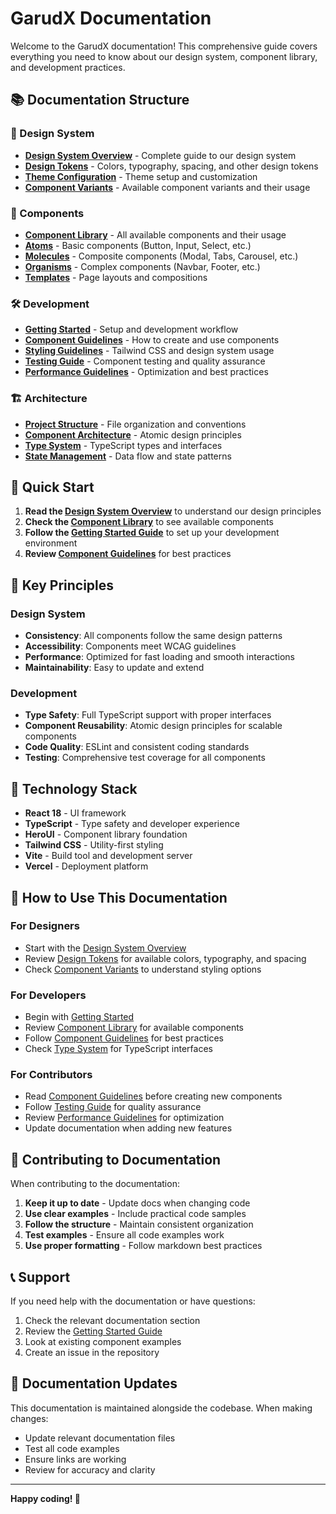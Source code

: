 # GarudX Documentation

Welcome to the GarudX documentation! This comprehensive guide covers everything you need to know about our design system, component library, and development practices.

## 📚 Documentation Structure

### 🎨 Design System
- **[Design System Overview](./design-system/README.md)** - Complete guide to our design system
- **[Design Tokens](./design-system/tokens.md)** - Colors, typography, spacing, and other design tokens
- **[Theme Configuration](./design-system/theme.md)** - Theme setup and customization
- **[Component Variants](./design-system/variants.md)** - Available component variants and their usage

### 🧩 Components
- **[Component Library](./components/README.md)** - All available components and their usage
- **[Atoms](./components/atoms.md)** - Basic components (Button, Input, Select, etc.)
- **[Molecules](./components/molecules.md)** - Composite components (Modal, Tabs, Carousel, etc.)
- **[Organisms](./components/organisms.md)** - Complex components (Navbar, Footer, etc.)
- **[Templates](./components/templates.md)** - Page layouts and compositions

### 🛠️ Development
- **[Getting Started](./development/getting-started.md)** - Setup and development workflow
- **[Component Guidelines](./development/component-guidelines.md)** - How to create and use components
- **[Styling Guidelines](./development/styling-guidelines.md)** - Tailwind CSS and design system usage
- **[Testing Guide](./development/testing.md)** - Component testing and quality assurance
- **[Performance Guidelines](./development/performance.md)** - Optimization and best practices

### 🏗️ Architecture
- **[Project Structure](./architecture/project-structure.md)** - File organization and conventions
- **[Component Architecture](./architecture/component-architecture.md)** - Atomic design principles
- **[Type System](./architecture/type-system.md)** - TypeScript types and interfaces
- **[State Management](./architecture/state-management.md)** - Data flow and state patterns

## 🚀 Quick Start

1. **Read the [Design System Overview](./design-system/README.md)** to understand our design principles
2. **Check the [Component Library](./components/README.md)** to see available components
3. **Follow the [Getting Started Guide](./development/getting-started.md)** to set up your development environment
4. **Review [Component Guidelines](./development/component-guidelines.md)** for best practices

## 🎯 Key Principles

### Design System
- **Consistency**: All components follow the same design patterns
- **Accessibility**: Components meet WCAG guidelines
- **Performance**: Optimized for fast loading and smooth interactions
- **Maintainability**: Easy to update and extend

### Development
- **Type Safety**: Full TypeScript support with proper interfaces
- **Component Reusability**: Atomic design principles for scalable components
- **Code Quality**: ESLint and consistent coding standards
- **Testing**: Comprehensive test coverage for all components

## 🔧 Technology Stack

- **React 18** - UI framework
- **TypeScript** - Type safety and developer experience
- **HeroUI** - Component library foundation
- **Tailwind CSS** - Utility-first styling
- **Vite** - Build tool and development server
- **Vercel** - Deployment platform

## 📖 How to Use This Documentation

### For Designers
- Start with the [Design System Overview](./design-system/README.md)
- Review [Design Tokens](./design-system/tokens.md) for available colors, typography, and spacing
- Check [Component Variants](./design-system/variants.md) to understand styling options

### For Developers
- Begin with [Getting Started](./development/getting-started.md)
- Review [Component Library](./components/README.md) for available components
- Follow [Component Guidelines](./development/component-guidelines.md) for best practices
- Check [Type System](./architecture/type-system.md) for TypeScript interfaces

### For Contributors
- Read [Component Guidelines](./development/component-guidelines.md) before creating new components
- Follow [Testing Guide](./development/testing.md) for quality assurance
- Review [Performance Guidelines](./development/performance.md) for optimization
- Update documentation when adding new features

## 🤝 Contributing to Documentation

When contributing to the documentation:

1. **Keep it up to date** - Update docs when changing code
2. **Use clear examples** - Include practical code samples
3. **Follow the structure** - Maintain consistent organization
4. **Test examples** - Ensure all code examples work
5. **Use proper formatting** - Follow markdown best practices

## 📞 Support

If you need help with the documentation or have questions:

1. Check the relevant documentation section
2. Review the [Getting Started Guide](./development/getting-started.md)
3. Look at existing component examples
4. Create an issue in the repository

## 🔄 Documentation Updates

This documentation is maintained alongside the codebase. When making changes:

- Update relevant documentation files
- Test all code examples
- Ensure links are working
- Review for accuracy and clarity

---

**Happy coding! 🚀** 